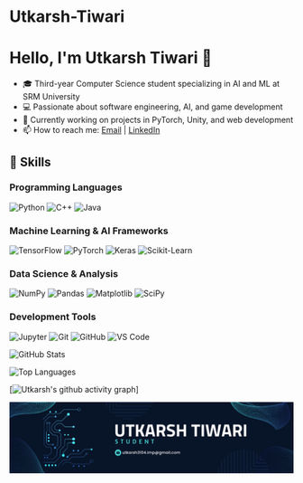 # Utkarsh-Tiwari

# Hello, I'm Utkarsh Tiwari 👋

- 🎓 Third-year Computer Science student specializing in AI and ML at SRM University
- 💻 Passionate about software engineering, AI, and game development
- 🌱 Currently working on projects in PyTorch, Unity, and web development
- 📫 How to reach me: [Email](mailto:utkarsh3104.imp@gmail.com) | [LinkedIn](https://www.linkedin.com/in/utkarsh-tiwari-238a2732b/)


## 💼 Skills

### Programming Languages
![Python](https://img.shields.io/badge/Python-3670A0?style=for-the-badge&logo=python&logoColor=ffdd54)
![C++](https://img.shields.io/badge/C%2B%2B-00599C?style=for-the-badge&logo=c%2B%2B&logoColor=white)
![Java](https://img.shields.io/badge/Java-007396?style=for-the-badge&logo=java&logoColor=white)

### Machine Learning & AI Frameworks
![TensorFlow](https://img.shields.io/badge/TensorFlow-FF6F00?style=for-the-badge&logo=tensorflow&logoColor=white)
![PyTorch](https://img.shields.io/badge/PyTorch-EE4C2C?style=for-the-badge&logo=pytorch&logoColor=white)
![Keras](https://img.shields.io/badge/Keras-D00000?style=for-the-badge&logo=keras&logoColor=white)
![Scikit-Learn](https://img.shields.io/badge/Scikit--Learn-F7931E?style=for-the-badge&logo=scikit-learn&logoColor=white)

### Data Science & Analysis
![NumPy](https://img.shields.io/badge/NumPy-013243?style=for-the-badge&logo=numpy&logoColor=white)
![Pandas](https://img.shields.io/badge/Pandas-150458?style=for-the-badge&logo=pandas&logoColor=white)
![Matplotlib](https://img.shields.io/badge/Matplotlib-007ACC?style=for-the-badge&logo=matplotlib&logoColor=white)
![SciPy](https://img.shields.io/badge/SciPy-8CAAE6?style=for-the-badge&logo=scipy&logoColor=white)

### Development Tools
![Jupyter](https://img.shields.io/badge/Jupyter-F37626?style=for-the-badge&logo=jupyter&logoColor=white)
![Git](https://img.shields.io/badge/Git-F05032?style=for-the-badge&logo=git&logoColor=white)
![GitHub](https://img.shields.io/badge/GitHub-100000?style=for-the-badge&logo=github&logoColor=white)
![VS Code](https://img.shields.io/badge/VS%20Code-0078d7?style=for-the-badge&logo=visual-studio-code&logoColor=white)

![GitHub Stats](https://github-readme-stats.vercel.app/api?username=proutkarsh3104&show_icons=true&theme=radical)

![Top Languages](https://github-readme-stats.vercel.app/api/top-langs/?username=proutkarsh3104&layout=compact&theme=radical)

[![Utkarsh's github activity graph](https://github-readme-activity-graph.vercel.app/graph?username=proutkarsh3104&theme=dracula)]

![Banner](https://github.com/proutkarsh3104/Utkarsh-Tiwari/blob/main/Navy%20Blue%20Geometric%20Technology%20LinkedIn%20Banner.png)







